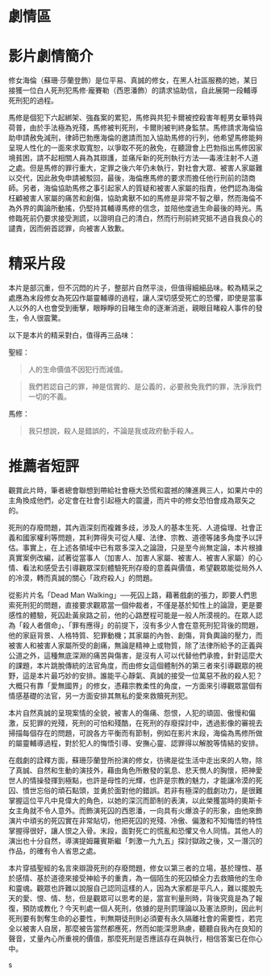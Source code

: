 # 劇情區

# 影片劇情簡介

修女海倫（蘇珊‧莎蘭登飾）是位平易、真誠的修女，在黑人社區服務的她，某日接獲一位白人死刑犯馬修‧龐賽勒（西恩潘飾）的請求協助信，自此展開一段輔導死刑犯的過程。

馬修是個犯下六起綁架、強姦案的累犯，馬修與共犯卡爾被控殺害年輕男女華特與荷普，由於手法極為兇殘，馬修被判死刑，卡爾則被判終身監禁。馬修請求海倫協助申請赦免減刑，律師巴勃應海倫的邀請而加入協助馬修的行列，他希望馬修能夠呈現人性化的一面來求取寬恕，以爭取不死的赦免，在聽證會上巴勃指出馬修因家境貧困，請不起相關人員為其辯護，並痛斥新的死刑執行方法──毒液注射不人道之處。但是馬修的罪行重大，定罪之後六年仍未執行，對社會大眾、被害人家屬難以交代，因此赦免申請被駁回，最後，海倫應馬修的要求而擔任他行刑前的諮商師。另者，海倫協助馬修之事引起家人的質疑和被害人家屬的指責，他們認為海倫枉顧被害人家屬的痛苦和創傷，協助禽獸不如的馬修是非常不智之舉，然而海倫不為外界的輿論所動搖，仍堅持其輔導馬修的信念，並陪他度過生命最後的時光。馬修臨死前仍要求接受測謊，以證明自己的清白，然而行刑前終究抵不過自我良心的譴責，因而俯首認罪，向被害人致歉。 

# 精采片段

本片是部沉重，但不沉悶的片子，整部片自然平淡，但值得細細品味。較為精采之處應為末段修女為死囚作屬靈輔導的過程，讓人深切感受死亡的恐懼，即使是當事人以外的人也會受到衝擊，眼睜睜的目睹生命的逐漸消逝，親眼目睹殺人事件的發生，令人很震驚。

以下是本片的精采對白，值得再三品味：

聖經：

> 人的生命價值不因犯行而減值。

> 我們若認自己的罪，神是信實的、是公義的，必要赦免我們的罪，洗淨我們一切的不義。

馬修：

> 我只想說，殺人是錯誤的，不論是我或政府動手殺人。

# 推薦者短評

觀賞此片時，筆者總會聯想到帶給社會極大恐慌和震撼的陳進興三人，如果片中的主角換成他們，必定會在社會引起極大的震盪，而片中的修女恐怕會成為眾矢之的。

死刑的存廢問題，其內涵深刻而複雜多歧，涉及人的基本生死、人道倫理、社會正義和國家權利等問題，其利弊得失可從人權、法律、宗教、道德等諸多角度予以評估。事實上，在上述各領域中已有眾多深入之論證，只是至今尚無定論，本片根據真實案例改編，試著從當事人（加害人、加害人家屬、被害人、被害人家屬）的心情、看法和感受去引導觀眾深刻體驗死刑存廢的意義與價值，希望觀眾能從局外人的冷漠，轉而真誠的關心「政府殺人」的問題。

從影片片名「Dead Man Walking」──死囚上路，藉著戲劇的張力，即要人們思索死刑犯的問題，直接要求觀眾當一個仲裁者，不僅是基於知性上的論證，更是要感性的體驗，死囚赴黃泉路之前，他的心路歷程可能是一般人所漠視的。在眾人認為「殺人者償命」、「罪有應得」的前提下，沒有多少人會在意死刑犯背後的問題，他的家庭背景、人格特質、犯罪動機；其家屬的內咎、創傷，背負輿論的壓力，而被害人和被害人家屬所受的創痛，無論是精神上或物質，除了法律所給予的正義與公道之外，這種無底深淵的痛苦與傷害，是沒有人可以代替他們承擔，針對這麼大的課題，本片跳脫傳統的法官角度，而由修女這個體制外的第三者來引導觀眾的視野，這是本片最巧妙的安排。誰能平心靜氣、真誠的接受一位萬惡不赦的殺人犯？大概只有靠「愛無國界」的修女，憑藉宗教柔性的角度，一方面來引導觀眾當個有情感基礎的法官，另一方面安排其無私的愛來救贖死刑犯。

本片自然真誠的呈現案情的全貌，被害人的傷痛、怨恨，人犯的頑固、傲慢和偏激，反犯罪的兇殘，死刑的可怕和殘酷，在死刑的存廢探討中，透過影像的審視去掃描每個存在的問題，可說各方平衡而有節制，例如在影片末段，海倫為馬修所做的屬靈輔導過程，對於犯人的悔悟引導、安撫心靈、認罪得以解脫等情結的安排。

在戲劇的詮釋方面，蘇珊莎蘭登所扮演的修女，彷彿是從生活中走出來的人物，除了真誠、自然和生動的演技外，藉由角色所散發的氣息、悲天憫人的胸懷，把神愛世人的情操發揮到極點，也許是母性的光輝，也許是宗教的魅力，才能讓冷漠的死囚、憤世忘俗的頑石點頭，並勇於面對他的錯誤。若非有極深的戲劇功力，是很難掌握這位平凡中見偉大的角色，以她的深沉而節制的表演，以此榮獲當時的奧斯卡女主角就不令人意外。而飾演死囚的西恩潘，一向具有火爆浪子的形象，由他來飾演片中頑劣的死囚實在非常貼切，他把死囚的兇殘、冷傲、偏激和不知悔悟的特性掌握得很好，讓人恨之入骨。末段，面對死亡的慌亂和恐懼又令人同情。其他人的演出也十分自然，導演提姆羅賓斯繼「刺激一九九五」探討獄政之後，又一潛沉的作品，的確有令人省思之處。

本片穿插聖經的名言來辯證死刑的存廢問題，修女以第三者的立場，基於理性、基於感情、基於道德來接受神給予的重責，為一個陌生的死囚傾全力去救贖他的生命和靈魂。觀眾也許難以說服自己認同這樣的人，因為大家都是平凡人，難以擺脫先天的愛、恨、情、愁，但是觀眾可以思考的是，當宣判量刑時，背後究竟是為了報復，預防或教化？今天判處一個人死刑，依據的是刑罰理論以及憲法原則，因此判死刑要有剝奪生命的必要性，判無期徒刑則必須要有永久隔離社會的需要性，若完全以被害人自居，那麼被告當然都應死，然而如能深思熟慮，聽聽自我內在良知的聲音，丈量內心所重視的價值，那麼死刑是否應該存在與執行，相信答案已在你心中。

s